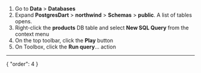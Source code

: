1. Go to **Data** > **Databases**
2. Expand **PostgresDart** > **northwind** > **Schemas** > **public**. A list of tables opens.
3. Right-click the **products** DB table and select **New SQL Query** from the context menu
4. On the top toolbar, click the **Play** button
5. On Toolbox, click the **Run query**... action
---
{
  "order": 4
}
